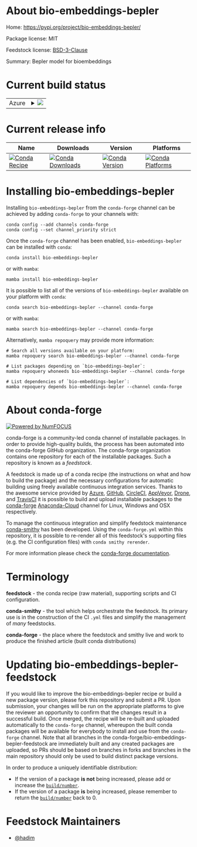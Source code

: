 About bio-embeddings-bepler
===========================

Home: https://pypi.org/project/bio-embeddings-bepler/

Package license: MIT

Feedstock license: [BSD-3-Clause](https://github.com/conda-forge/bio-embeddings-bepler-feedstock/blob/main/LICENSE.txt)

Summary: Bepler model for bioembeddings

Current build status
====================


<table>
    
  <tr>
    <td>Azure</td>
    <td>
      <details>
        <summary>
          <a href="https://dev.azure.com/conda-forge/feedstock-builds/_build/latest?definitionId=16694&branchName=main">
            <img src="https://dev.azure.com/conda-forge/feedstock-builds/_apis/build/status/bio-embeddings-bepler-feedstock?branchName=main">
          </a>
        </summary>
        <table>
          <thead><tr><th>Variant</th><th>Status</th></tr></thead>
          <tbody><tr>
              <td>linux_64_python3.7.____cpython</td>
              <td>
                <a href="https://dev.azure.com/conda-forge/feedstock-builds/_build/latest?definitionId=16694&branchName=main">
                  <img src="https://dev.azure.com/conda-forge/feedstock-builds/_apis/build/status/bio-embeddings-bepler-feedstock?branchName=main&jobName=linux&configuration=linux_64_python3.7.____cpython" alt="variant">
                </a>
              </td>
            </tr><tr>
              <td>linux_64_python3.8.____cpython</td>
              <td>
                <a href="https://dev.azure.com/conda-forge/feedstock-builds/_build/latest?definitionId=16694&branchName=main">
                  <img src="https://dev.azure.com/conda-forge/feedstock-builds/_apis/build/status/bio-embeddings-bepler-feedstock?branchName=main&jobName=linux&configuration=linux_64_python3.8.____cpython" alt="variant">
                </a>
              </td>
            </tr><tr>
              <td>linux_64_python3.9.____cpython</td>
              <td>
                <a href="https://dev.azure.com/conda-forge/feedstock-builds/_build/latest?definitionId=16694&branchName=main">
                  <img src="https://dev.azure.com/conda-forge/feedstock-builds/_apis/build/status/bio-embeddings-bepler-feedstock?branchName=main&jobName=linux&configuration=linux_64_python3.9.____cpython" alt="variant">
                </a>
              </td>
            </tr><tr>
              <td>osx_64_python3.7.____cpython</td>
              <td>
                <a href="https://dev.azure.com/conda-forge/feedstock-builds/_build/latest?definitionId=16694&branchName=main">
                  <img src="https://dev.azure.com/conda-forge/feedstock-builds/_apis/build/status/bio-embeddings-bepler-feedstock?branchName=main&jobName=osx&configuration=osx_64_python3.7.____cpython" alt="variant">
                </a>
              </td>
            </tr><tr>
              <td>osx_64_python3.8.____cpython</td>
              <td>
                <a href="https://dev.azure.com/conda-forge/feedstock-builds/_build/latest?definitionId=16694&branchName=main">
                  <img src="https://dev.azure.com/conda-forge/feedstock-builds/_apis/build/status/bio-embeddings-bepler-feedstock?branchName=main&jobName=osx&configuration=osx_64_python3.8.____cpython" alt="variant">
                </a>
              </td>
            </tr><tr>
              <td>osx_64_python3.9.____cpython</td>
              <td>
                <a href="https://dev.azure.com/conda-forge/feedstock-builds/_build/latest?definitionId=16694&branchName=main">
                  <img src="https://dev.azure.com/conda-forge/feedstock-builds/_apis/build/status/bio-embeddings-bepler-feedstock?branchName=main&jobName=osx&configuration=osx_64_python3.9.____cpython" alt="variant">
                </a>
              </td>
            </tr><tr>
              <td>win_64_python3.7.____cpython</td>
              <td>
                <a href="https://dev.azure.com/conda-forge/feedstock-builds/_build/latest?definitionId=16694&branchName=main">
                  <img src="https://dev.azure.com/conda-forge/feedstock-builds/_apis/build/status/bio-embeddings-bepler-feedstock?branchName=main&jobName=win&configuration=win_64_python3.7.____cpython" alt="variant">
                </a>
              </td>
            </tr><tr>
              <td>win_64_python3.8.____cpython</td>
              <td>
                <a href="https://dev.azure.com/conda-forge/feedstock-builds/_build/latest?definitionId=16694&branchName=main">
                  <img src="https://dev.azure.com/conda-forge/feedstock-builds/_apis/build/status/bio-embeddings-bepler-feedstock?branchName=main&jobName=win&configuration=win_64_python3.8.____cpython" alt="variant">
                </a>
              </td>
            </tr><tr>
              <td>win_64_python3.9.____cpython</td>
              <td>
                <a href="https://dev.azure.com/conda-forge/feedstock-builds/_build/latest?definitionId=16694&branchName=main">
                  <img src="https://dev.azure.com/conda-forge/feedstock-builds/_apis/build/status/bio-embeddings-bepler-feedstock?branchName=main&jobName=win&configuration=win_64_python3.9.____cpython" alt="variant">
                </a>
              </td>
            </tr>
          </tbody>
        </table>
      </details>
    </td>
  </tr>
</table>

Current release info
====================

| Name | Downloads | Version | Platforms |
| --- | --- | --- | --- |
| [![Conda Recipe](https://img.shields.io/badge/recipe-bio--embeddings--bepler-green.svg)](https://anaconda.org/conda-forge/bio-embeddings-bepler) | [![Conda Downloads](https://img.shields.io/conda/dn/conda-forge/bio-embeddings-bepler.svg)](https://anaconda.org/conda-forge/bio-embeddings-bepler) | [![Conda Version](https://img.shields.io/conda/vn/conda-forge/bio-embeddings-bepler.svg)](https://anaconda.org/conda-forge/bio-embeddings-bepler) | [![Conda Platforms](https://img.shields.io/conda/pn/conda-forge/bio-embeddings-bepler.svg)](https://anaconda.org/conda-forge/bio-embeddings-bepler) |

Installing bio-embeddings-bepler
================================

Installing `bio-embeddings-bepler` from the `conda-forge` channel can be achieved by adding `conda-forge` to your channels with:

```
conda config --add channels conda-forge
conda config --set channel_priority strict
```

Once the `conda-forge` channel has been enabled, `bio-embeddings-bepler` can be installed with `conda`:

```
conda install bio-embeddings-bepler
```

or with `mamba`:

```
mamba install bio-embeddings-bepler
```

It is possible to list all of the versions of `bio-embeddings-bepler` available on your platform with `conda`:

```
conda search bio-embeddings-bepler --channel conda-forge
```

or with `mamba`:

```
mamba search bio-embeddings-bepler --channel conda-forge
```

Alternatively, `mamba repoquery` may provide more information:

```
# Search all versions available on your platform:
mamba repoquery search bio-embeddings-bepler --channel conda-forge

# List packages depending on `bio-embeddings-bepler`:
mamba repoquery whoneeds bio-embeddings-bepler --channel conda-forge

# List dependencies of `bio-embeddings-bepler`:
mamba repoquery depends bio-embeddings-bepler --channel conda-forge
```


About conda-forge
=================

[![Powered by
NumFOCUS](https://img.shields.io/badge/powered%20by-NumFOCUS-orange.svg?style=flat&colorA=E1523D&colorB=007D8A)](https://numfocus.org)

conda-forge is a community-led conda channel of installable packages.
In order to provide high-quality builds, the process has been automated into the
conda-forge GitHub organization. The conda-forge organization contains one repository
for each of the installable packages. Such a repository is known as a *feedstock*.

A feedstock is made up of a conda recipe (the instructions on what and how to build
the package) and the necessary configurations for automatic building using freely
available continuous integration services. Thanks to the awesome service provided by
[Azure](https://azure.microsoft.com/en-us/services/devops/), [GitHub](https://github.com/),
[CircleCI](https://circleci.com/), [AppVeyor](https://www.appveyor.com/),
[Drone](https://cloud.drone.io/welcome), and [TravisCI](https://travis-ci.com/)
it is possible to build and upload installable packages to the
[conda-forge](https://anaconda.org/conda-forge) [Anaconda-Cloud](https://anaconda.org/)
channel for Linux, Windows and OSX respectively.

To manage the continuous integration and simplify feedstock maintenance
[conda-smithy](https://github.com/conda-forge/conda-smithy) has been developed.
Using the ``conda-forge.yml`` within this repository, it is possible to re-render all of
this feedstock's supporting files (e.g. the CI configuration files) with ``conda smithy rerender``.

For more information please check the [conda-forge documentation](https://conda-forge.org/docs/).

Terminology
===========

**feedstock** - the conda recipe (raw material), supporting scripts and CI configuration.

**conda-smithy** - the tool which helps orchestrate the feedstock.
                   Its primary use is in the construction of the CI ``.yml`` files
                   and simplify the management of *many* feedstocks.

**conda-forge** - the place where the feedstock and smithy live and work to
                  produce the finished article (built conda distributions)


Updating bio-embeddings-bepler-feedstock
========================================

If you would like to improve the bio-embeddings-bepler recipe or build a new
package version, please fork this repository and submit a PR. Upon submission,
your changes will be run on the appropriate platforms to give the reviewer an
opportunity to confirm that the changes result in a successful build. Once
merged, the recipe will be re-built and uploaded automatically to the
`conda-forge` channel, whereupon the built conda packages will be available for
everybody to install and use from the `conda-forge` channel.
Note that all branches in the conda-forge/bio-embeddings-bepler-feedstock are
immediately built and any created packages are uploaded, so PRs should be based
on branches in forks and branches in the main repository should only be used to
build distinct package versions.

In order to produce a uniquely identifiable distribution:
 * If the version of a package **is not** being increased, please add or increase
   the [``build/number``](https://docs.conda.io/projects/conda-build/en/latest/resources/define-metadata.html#build-number-and-string).
 * If the version of a package **is** being increased, please remember to return
   the [``build/number``](https://docs.conda.io/projects/conda-build/en/latest/resources/define-metadata.html#build-number-and-string)
   back to 0.

Feedstock Maintainers
=====================

* [@hadim](https://github.com/hadim/)

